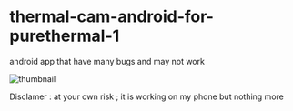 # thermal-cam-android-for-purethermal-1
 android app that have many bugs and may not work 
 
 ![thumbnail](https://user-images.githubusercontent.com/6095384/183283145-c4bb8eab-db31-4352-8673-f45ff918faa6.jpg)
 
Disclamer : at your own risk ; it is working on my phone but nothing more

